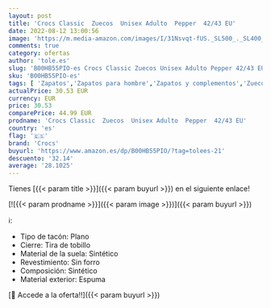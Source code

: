 ```yaml
---
layout: post
title: 'Crocs Classic  Zuecos  Unisex Adulto  Pepper  42/43 EU'
date: 2022-08-12 13:00:56
image: 'https://m.media-amazon.com/images/I/31Nsvqt-fUS._SL500_._SL400_.jpg'
comments: true
category: ofertas
author: 'tole.es'
slug: 'B00HB55PIO-es Crocs Classic Zuecos Unisex Adulto Pepper 42/43 EU'
sku: 'B00HB55PIO-es'
tags: [ 'Zapatos','Zapatos para hombre','Zapatos y complementos','Zuecos y mules para hombre','crocs','zuecos','🇪🇸', ]
actualPrice: 30.53 EUR
currency: EUR
price: 30.53
comparePrice: 44.99 EUR
prodname: 'Crocs Classic  Zuecos  Unisex Adulto  Pepper  42/43 EU'
country: 'es'
flag: '🇪🇸'
brand: 'Crocs'
buyurl: 'https://www.amazon.es/dp/B00HB55PIO/?tag=tolees-21'
descuento: '32.14'
average: '28.1025'
---
```


Tienes [{{< param title >}}]({{< param buyurl >}}) en el siguiente enlace!

[![{{< param prodname >}}]({{< param image >}})]({{< param buyurl >}})

ℹ️:

- Tipo de tacón: Plano
- Cierre: Tira de tobillo
- Material de la suela: Sintético
- Revestimiento: Sin forro
- Composición: Sintético
- Material exterior: Espuma

[🛒 Accede a la oferta!!]({{< param buyurl >}})
